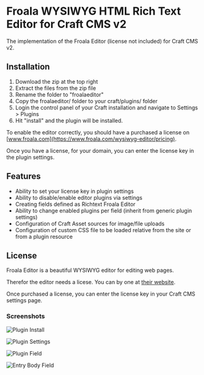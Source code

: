 # Froala WYSIWYG HTML Rich Text Editor for Craft CMS v2

The implementation of the Froala Editor (license not included) for Craft CMS v2.

## Installation

1. Download the zip at the top right
1. Extract the files from the zip file
1. Rename the folder to "froalaeditor"
1. Copy the froalaeditor/ folder to your craft/plugins/ folder
1. Login the control panel of your Craft installation and navigate to Settings > Plugins
1. Hit "install" and the plugin will be installed.

To enable the editor correctly, you should have a purchased a license on [www.froala.com](https://www.froala.com/wysiwyg-editor/pricing).

Once you have a license, for your domain, you can enter the license key in the plugin settings.

## Features
- Ability to set your license key in plugin settings
- Ability to disable/enable editor plugins via settings
- Creating fields defined as Richtext Froala Editor
- Ability to change enabled plugins per field (inherit from generic plugin settings)
- Configuration of Craft Asset sources for image/file uploads
- Configuration of custom CSS file to be loaded relative from the site or from a plugin resource

## License
Froala Editor is a beautiful WYSIWYG editor for editing web pages.

Therefor the editor needs a licese. You can by one at [their website](https://www.froala.com/wysiwyg-editor/pricing).

Once purchased a license, you can enter the license key in your Craft CMS settings page.

### Screenshots

![Plugin Install](http://plugins.bertoost.com/craft/froalaEditor/plugins-section.png "Plugins Section")

![Plugin Settings](http://plugins.bertoost.com/craft/froalaEditor/plugin-settings.png "Plugins Settings")

![Plugin Field](http://plugins.bertoost.com/craft/froalaEditor/plugin-field-settings.png "Plugins Field Settings")

![Entry Body Field](http://plugins.bertoost.com/craft/froalaEditor/default-entry-body.png "Default Entry Body")